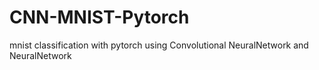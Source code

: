 # CNN-MNIST-Pytorch
mnist classification with pytorch  using Convolutional NeuralNetwork and NeuralNetwork
